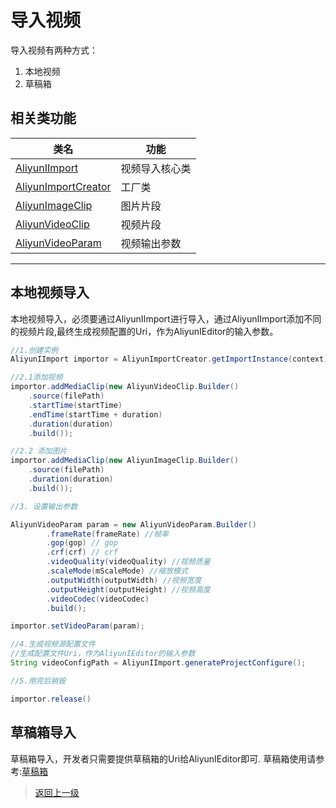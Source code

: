 # 导入视频

导入视频有两种方式：

1. 本地视频 
2. 草稿箱

## 相关类功能

| 类名                                                                                                                                                               | 功能           |
| ------------------------------------------------------------------------------------------------------------------------------------------------------------------ | -------------- |
| [AliyunIImport](https://alivc-demo-cms.alicdn.com/versionProduct/doc/shortVideo/android_new_cn/com/aliyun/svideosdk/importer/AliyunIImport.html)                   | 视频导入核心类 |
| [AliyunImportCreator](https://alivc-demo-cms.alicdn.com/versionProduct/doc/shortVideo/android_new_cn/com/aliyun/svideosdk/importer/impl/AliyunImportCreator.html)  | 工厂类         |
| [AliyunImageClip](https://alivc-demo-cms.alicdn.com/versionProduct/doc/shortVideo/android_new_cn/com/aliyun/svideosdk/common/struct/common/AliyunImageClip.html)   | 图片片段       |
| [AliyunVideoClip](https://alivc-demo-cms.alicdn.com/versionProduct/doc/shortVideo/android_new_cn/com/aliyun/svideosdk/common/struct/common/AliyunVideoClip.html)   | 视频片段       |
| [AliyunVideoParam](https://alivc-demo-cms.alicdn.com/versionProduct/doc/shortVideo/android_new_cn/com/aliyun/svideosdk/common/struct/common/AliyunVideoParam.html) | 视频输出参数   |

---

## 本地视频导入

本地视频导入，必须要通过AliyunIImport进行导入，通过AliyunIImport添加不同的视频片段,最终生成视频配置的Uri，作为AliyunIEditor的输入参数。

```Java
//1.创建实例
AliyunIImport importor = AliyunImportCreator.getImportInstance(context);

//2.1添加视频
importor.addMediaClip(new AliyunVideoClip.Builder()
    .source(filePath)
    .startTime(startTime)
    .endTime(startTime + duration)
    .duration(duration)
    .build());

//2.2 添加图片
importor.addMediaClip(new AliyunImageClip.Builder()
    .source(filePath)
    .duration(duration)
    .build());

//3. 设置输出参数

AliyunVideoParam param = new AliyunVideoParam.Builder()
        .frameRate(frameRate) //帧率
        .gop(gop) // gop
        .crf(crf) // crf
        .videoQuality(videoQuality) //视频质量
        .scaleMode(mScaleMode) //缩放模式
        .outputWidth(outputWidth) //视频宽度
        .outputHeight(outputHeight) //视频高度
        .videoCodec(videoCodec)
        .build();

importor.setVideoParam(param);

//4.生成视频源配置文件
//生成配置文件Uri，作为AliyunIEditor的输入参数
String videoConfigPath = AliyunIImport.generateProjectConfigure();

//5.用完后销毁

importor.release()

```


## 草稿箱导入

草稿箱导入，开发者只需要提供草稿箱的Uri给AliyunIEditor即可.
草稿箱使用请参考:[草稿箱](./编辑/草稿箱.md)

>[返回上一级](README.md)